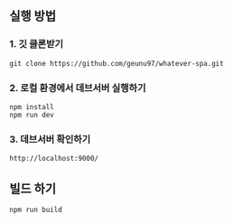 ## 실행 방법

### 1. 깃 클론받기

```
git clone https://github.com/geunu97/whatever-spa.git
```

### 2. 로컬 환경에서 데브서버 실행하기

```
npm install
npm run dev
```

### 3. 데브서버 확인하기

```
http://localhost:9000/
```

## 빌드 하기

```
npm run build
```
